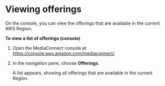 # Viewing offerings<a name="offerings-view"></a>

On the console, you can view the offerings that are available in the current AWS Region\.

**To view a list of offerings \(console\)**

1. Open the MediaConnect console at [https://console\.aws\.amazon\.com/mediaconnect/](https://console.aws.amazon.com/mediaconnect/)\.

1. In the navigation pane, choose **Offerings**\.

   A list appears, showing all offerings that are available in the current Region\. 